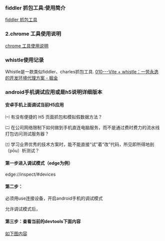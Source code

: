 ### fiddler 抓包工具:使用简介

[fiddler 抓包工具](https://app.yinxiang.com/shard/s37/nl/24388549/7fd2096d-5022-448d-b661-46af57128cf6)

### 2.chrome 工具使用说明

[chrome 工具使用说明](https://gitee.com/front-end-tool-development/front-end-browser-tool-usage.git)




### whistle使用记录
Whistle是一款类似fiddler、charles抓包工具.
[010---Vite + whistle：一劳永逸的开发环境代理方案 - 掘金](https://app.yinxiang.com/shard/s37/nl/24388549/2e2a9512-fab1-43e0-a438-98a4b552e400)



### android手机调试应用或是h5说明详细版本
#### 安卓手机上面调试当前H5应用

㈠ 有没有便捷的 H5 页面抓包和模拟假数据方法？

㈡ 在公司网络限制下如何做到手机直连电脑服务，而不是通过费时费力的流水线打包访问测试服务器？

㈢ 学习业界优秀的技术方案时，能不能直接“试”着“改”代码，所见即所得地剖（pōu）析测试？

#### 第一步进入调试模式（edge为例）

edge://inspect/#devices



#### 第二步：

必须用use连接设备，开启android手机的调试模式

允许调试模式后，



#### 第三步：查看当前的devtools下面内容
[如下图内容](./inspect.png)